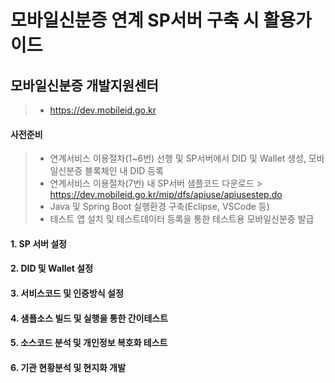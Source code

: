 # 모바일신분증 연계 SP서버 구축 시 활용가이드

## 모바일신분증 개발지원센터
 > - https://dev.mobileid.go.kr

#### 사전준비
> - 연계서비스 이용절차(1~6번) 선행 및 SP서버에서 DID 및 Wallet 생성, 모바일신분증 블록체인 내 DID 등록
> - 연계서비스 이용절차(7번) 내 SP서버 샘플코드 다운로드 > https://dev.mobileid.go.kr/mip/dfs/apiuse/apiusestep.do
> - Java 및 Spring Boot 실행환경 구축(Eclipse, VSCode 등)
> - 테스트 앱 설치 및 테스트데이터 등록을 통한 테스트용 모바일신분증 발급

#### 1. SP 서버 설정

#### 2. DID 및 Wallet 설정

#### 3. 서비스코드 및 인증방식 설정

#### 4. 샘플소스 빌드 및 실행을 통한 간이테스트

#### 5. 소스코드 분석 및 개인정보 복호화 테스트

#### 6. 기관 현황분석 및 현지화 개발
